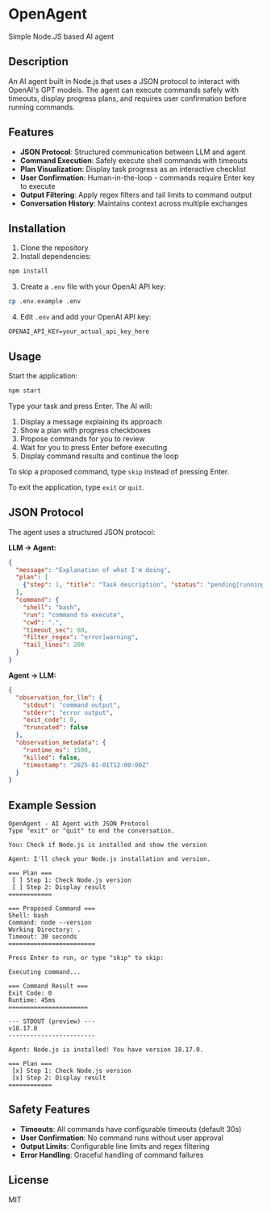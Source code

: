 # OpenAgent
Simple Node.JS based AI agent

## Description
An AI agent built in Node.js that uses a JSON protocol to interact with OpenAI's GPT models. The agent can execute commands safely with timeouts, display progress plans, and requires user confirmation before running commands.

## Features

- **JSON Protocol**: Structured communication between LLM and agent
- **Command Execution**: Safely execute shell commands with timeouts
- **Plan Visualization**: Display task progress as an interactive checklist
- **User Confirmation**: Human-in-the-loop - commands require Enter key to execute
- **Output Filtering**: Apply regex filters and tail limits to command output
- **Conversation History**: Maintains context across multiple exchanges

## Installation

1. Clone the repository
2. Install dependencies:
```bash
npm install
```

3. Create a `.env` file with your OpenAI API key:
```bash
cp .env.example .env
```

4. Edit `.env` and add your OpenAI API key:
```
OPENAI_API_KEY=your_actual_api_key_here
```

## Usage

Start the application:
```bash
npm start
```

Type your task and press Enter. The AI will:
1. Display a message explaining its approach
2. Show a plan with progress checkboxes
3. Propose commands for you to review
4. Wait for you to press Enter before executing
5. Display command results and continue the loop

To skip a proposed command, type `skip` instead of pressing Enter.

To exit the application, type `exit` or `quit`.

## JSON Protocol

The agent uses a structured JSON protocol:

**LLM → Agent:**
```json
{
  "message": "Explanation of what I'm doing",
  "plan": [
    {"step": 1, "title": "Task description", "status": "pending|running|completed"}
  ],
  "command": {
    "shell": "bash",
    "run": "command to execute",
    "cwd": ".",
    "timeout_sec": 60,
    "filter_regex": "error|warning",
    "tail_lines": 200
  }
}
```

**Agent → LLM:**
```json
{
  "observation_for_llm": {
    "stdout": "command output",
    "stderr": "error output",
    "exit_code": 0,
    "truncated": false
  },
  "observation_metadata": {
    "runtime_ms": 1500,
    "killed": false,
    "timestamp": "2025-01-01T12:00:00Z"
  }
}
```

## Example Session

```
OpenAgent - AI Agent with JSON Protocol
Type "exit" or "quit" to end the conversation.

You: Check if Node.js is installed and show the version

Agent: I'll check your Node.js installation and version.

=== Plan ===
 [ ] Step 1: Check Node.js version
 [ ] Step 2: Display result
============

=== Proposed Command ===
Shell: bash
Command: node --version
Working Directory: .
Timeout: 30 seconds
========================

Press Enter to run, or type "skip" to skip: 

Executing command...

=== Command Result ===
Exit Code: 0
Runtime: 45ms
======================

--- STDOUT (preview) ---
v18.17.0
------------------------

Agent: Node.js is installed! You have version 18.17.0.

=== Plan ===
 [x] Step 1: Check Node.js version
 [x] Step 2: Display result
============
```

## Safety Features

- **Timeouts**: All commands have configurable timeouts (default 30s)
- **User Confirmation**: No command runs without user approval
- **Output Limits**: Configurable line limits and regex filtering
- **Error Handling**: Graceful handling of command failures

## License
MIT
